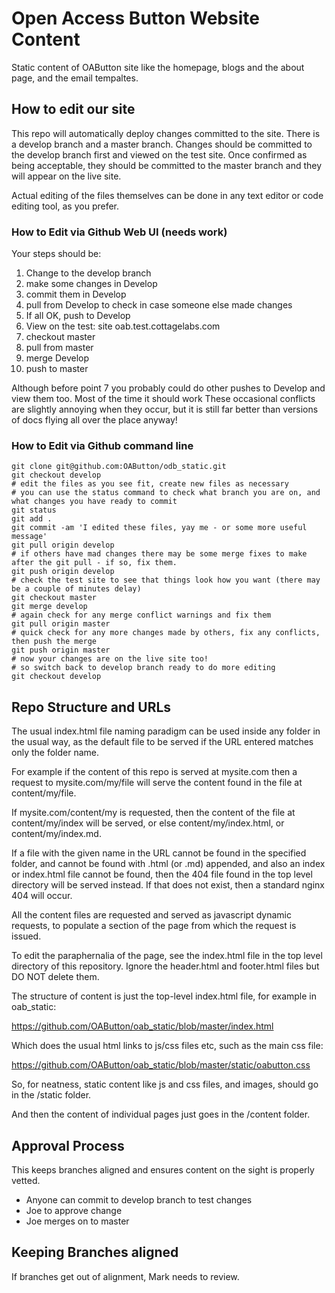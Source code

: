 # Open Access Button Website Content
Static content of OAButton site like the homepage, blogs and the about page, and the email tempaltes.

## How to edit our site

This repo will automatically deploy changes committed to the site. There is a develop branch and a master branch. 
Changes should be committed to the develop branch first and viewed on the test site. Once confirmed as being acceptable, 
they should be committed to the master branch and they will appear on the live site.

Actual editing of the files themselves can be done in any text editor or code editing tool, as you prefer.

### How to Edit via Github Web UI (needs work)
Your steps should be:

1. Change to the develop branch
2. make some changes in Develop
2. commit them in Develop
3. pull from Develop to check in case someone else made changes
4. If all OK, push to Develop
5. View on the test: site oab.test.cottagelabs.com
6. checkout master
7. pull from master
8. merge Develop
9. push to master

Although before point 7 you probably could do other pushes to Develop and view them too. Most of the time it should work
These occasional conflicts are slightly annoying when they occur, but it is still far better than versions of docs flying all over the place anyway!

### How to Edit via Github command line

    git clone git@github.com:OAButton/odb_static.git
    git checkout develop
    # edit the files as you see fit, create new files as necessary
    # you can use the status command to check what branch you are on, and what changes you have ready to commit
    git status
    git add .
    git commit -am 'I edited these files, yay me - or some more useful message'
    git pull origin develop
    # if others have mad changes there may be some merge fixes to make after the git pull - if so, fix them.
    git push origin develop
    # check the test site to see that things look how you want (there may be a couple of minutes delay)
    git checkout master
    git merge develop
    # again check for any merge conflict warnings and fix them
    git pull origin master
    # quick check for any more changes made by others, fix any conflicts, then push the merge
    git push origin master
    # now your changes are on the live site too!
    # so switch back to develop branch ready to do more editing
    git checkout develop
  

## Repo Structure and URLs

The usual index.html file naming paradigm can be used inside any folder in the usual way, as the default file to be served if the URL entered matches only the folder name.

For example if the content of this repo is served at mysite.com then a request to mysite.com/my/file will serve the content found in the file at content/my/file.

If mysite.com/content/my is requested, then the content of the file at content/my/index will be served, or else content/my/index.html, or content/my/index.md.

If a file with the given name in the URL cannot be found in the specified folder, and cannot be found with .html (or .md) appended, and also an index or index.html file cannot be found, 
then the 404 file found in the top level directory will be served instead. If that does not exist, then a standard nginx 404 will occur.

All the content files are requested and served as javascript dynamic requests, to populate a section of the page from which the request is issued.

To edit the paraphernalia of the page, see the index.html file in the top level directory of this repository. Ignore the header.html and footer.html files but DO NOT delete them.

The structure of content is just the top-level index.html file, for example in oab_static:

https://github.com/OAButton/oab_static/blob/master/index.html

Which does the usual html links to js/css files etc, such as the main css file:

https://github.com/OAButton/oab_static/blob/master/static/oabutton.css

So, for neatness, static content like js and css files, and images, should go in the /static folder.

And then the content of individual pages just goes in the /content folder.

## Approval Process

This keeps branches aligned and ensures content on the sight is properly vetted. 

* Anyone can commit to develop branch to test changes
* Joe to approve change
* Joe merges on to master

## Keeping Branches aligned

If branches get out of alignment, Mark needs to review. 
